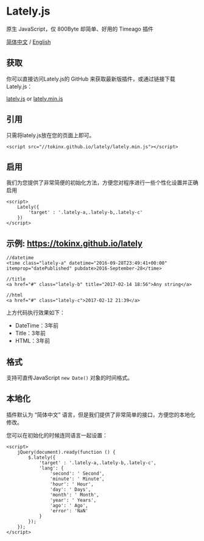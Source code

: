 # Lately.js

原生 JavaScript，仅 800Byte 却简单、好用的 Timeago 插件

[简体中文][3] / [English][3]

## 获取

你可以直接访问Lately.js的 GitHub 来获取最新版插件，或通过链接下载Lately.js：

[lately.js][1] or [lately.min.js][2]

## 引用

只需将lately.js放在您的页面上即可。

    <script src="//tokinx.github.io/lately/lately.min.js"></script>

## 启用

我们为您提供了非常简便的初始化方法，方便您对程序进行一些个性化设置并正确启用

    <script>
        Lately({
            'target' : '.lately-a,.lately-b,.lately-c'
        })
    </script>

## 示例: https://tokinx.github.io/lately

    //datetime
    <time class="lately-a" datetime="2016-09-28T23:49:41+00:00" itemprop="datePublished" pubdate>2016-September-28</time>

    //title
    <a href="#" class="lately-b" title="2017-02-14 18:56">Any string</a>

    //html
    <a href="#" class="lately-c">2017-02-12 21:39</a>

上方代码执行效果如下：

- DateTime：3年前
- Title：3年前
- HTML：3年前

## 格式

支持可直传JavaScript `new Date()` 对象的时间格式。

## 本地化

插件默认为 “简体中文” 语言，但是我们提供了非常简单的接口，方便您的本地化修改。

您可以在初始化的时候连同语言一起设置：

    <script>
        jQuery(document).ready(function () {
            $.lately({
                'target' : '.lately-a,.lately-b,.lately-c',
                'lang': {
                    'second': ' Second',
                    'minute': ' Minute',
                    'hour': ' Hour',
                    'day': ' Days',
                    'month': ' Month',
                    'year': ' Years',
                    'ago': ' Ago',
                    'error': 'NaN'
                }
            });
        });
    </script>

  [1]: https://tokinx.github.io/lately/lately.js
  [2]: https://tokinx.github.io/lately/lately.min.js
  [3]: ./blob/master/README-ZH.md
  [4]: ./blob/master/README.md
